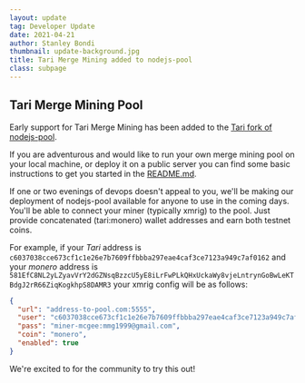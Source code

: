 ```yaml
---
layout: update
tag: Developer Update
date: 2021-04-21
author: Stanley Bondi
thumbnail: update-background.jpg
title: Tari Merge Mining added to nodejs-pool
class: subpage
---
```


## Tari Merge Mining Pool 

Early support for Tari Merge Mining has been added to the [Tari fork of nodejs-pool](https://github.com/tari-project/nodejs-pool).

If you are adventurous and would like to run your own merge mining pool on your local machine, or deploy it on a public server you can
find some basic instructions to get you started in the [README.md](https://github.com/tari-project/nodejs-pool/blob/tari/README.md#tari-merge-mining).

If one or two evenings of devops doesn't appeal to you, we'll be making our deployment of nodejs-pool available for anyone to use in 
the coming days. You'll be able to connect your miner (typically xmrig) to the pool. Just provide concatenated (tari:monero) wallet
addresses and earn both testnet coins. 

For example, if your _Tari_ address is `c6037038cce673cf1c1e26e7b7609ffbbba297eae4caf3ce7123a949c7af0162` and your _monero_ address is `581EfC8NL2yLZyavVrY2dGZNsqBzzcU5yE8iLrFwPLkQHxUckaWy8vjeLntrynGoBwLeKTBdgJ2rR66ZiqKogkhpS8DAMR3`
your xmrig config will be as follows: 
```json
{
  "url": "address-to-pool.com:5555",
  "user": "c6037038cce673cf1c1e26e7b7609ffbbba297eae4caf3ce7123a949c7af0162:581EfC8NL2yLZyavVrY2dGZNsqBzzcU5yE8iLrFwPLkQHxUckaWy8vjeLntrynGoBwLeKTBdgJ2rR66ZiqKogkhpS8DAMR3",
  "pass": "miner-mcgee:mmg1999@gmail.com",
  "coin": "monero",
  "enabled": true
}
```

We're excited to for the community to try this out!
